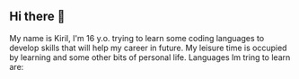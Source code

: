 ## Hi there 👋

My name is Kiril, I'm 16 y.o. trying to learn some coding languages to develop skills that will help my career in future. My leisure time is occupied by learning and some other bits of personal life. Languages Im tring to learn are:
